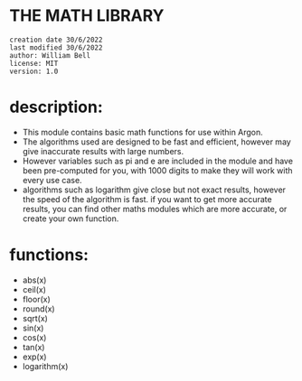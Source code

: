# THE MATH LIBRARY
```
creation date 30/6/2022
last modified 30/6/2022
author: William Bell
license: MIT
version: 1.0
```
# description:
 - This module contains basic math functions for use within Argon.
 - The algorithms used are designed to be fast and efficient, however may give inaccurate results with large numbers.
 - However variables such as pi and e are included in the module and have been pre-computed for you, with 1000 digits to make they will work with every use case.
 - algorithms such as logarithm give close but not exact results, however the speed of the algorithm is fast. if you want to get more accurate results, you can find other maths modules which are more accurate, or create your own function.
# functions:
 - abs(x)
 - ceil(x)
 - floor(x)
 - round(x)
 - sqrt(x)
 - sin(x)
 - cos(x)
 - tan(x)
 - exp(x)
 - logarithm(x)